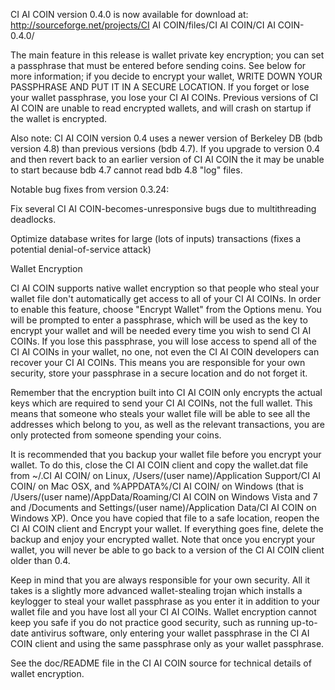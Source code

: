 CI AI COIN version 0.4.0 is now available for download at:
http://sourceforge.net/projects/CI AI COIN/files/CI AI COIN/CI AI COIN-0.4.0/

The main feature in this release is wallet private key encryption;
you can set a passphrase that must be entered before sending coins.
See below for more information; if you decide to encrypt your wallet,
WRITE DOWN YOUR PASSPHRASE AND PUT IT IN A SECURE LOCATION. If you
forget or lose your wallet passphrase, you lose your CI AI COINs.
Previous versions of CI AI COIN are unable to read encrypted wallets,
and will crash on startup if the wallet is encrypted.

Also note: CI AI COIN version 0.4 uses a newer version of Berkeley DB
(bdb version 4.8) than previous versions (bdb 4.7). If you upgrade
to version 0.4 and then revert back to an earlier version of CI AI COIN
the it may be unable to start because bdb 4.7 cannot read bdb 4.8
"log" files.


Notable bug fixes from version 0.3.24:

Fix several CI AI COIN-becomes-unresponsive bugs due to multithreading
deadlocks.

Optimize database writes for large (lots of inputs) transactions
(fixes a potential denial-of-service attack)


Wallet Encryption

CI AI COIN supports native wallet encryption so that people who steal your
wallet file don't automatically get access to all of your CI AI COINs.
In order to enable this feature, choose "Encrypt Wallet" from the
Options menu.  You will be prompted to enter a passphrase, which
will be used as the key to encrypt your wallet and will be needed
every time you wish to send CI AI COINs.  If you lose this passphrase,
you will lose access to spend all of the CI AI COINs in your wallet,
no one, not even the CI AI COIN developers can recover your CI AI COINs.
This means you are responsible for your own security, store your
passphrase in a secure location and do not forget it.

Remember that the encryption built into CI AI COIN only encrypts the
actual keys which are required to send your CI AI COINs, not the full
wallet.  This means that someone who steals your wallet file will
be able to see all the addresses which belong to you, as well as the
relevant transactions, you are only protected from someone spending
your coins.

It is recommended that you backup your wallet file before you
encrypt your wallet.  To do this, close the CI AI COIN client and
copy the wallet.dat file from ~/.CI AI COIN/ on Linux, /Users/(user
name)/Application Support/CI AI COIN/ on Mac OSX, and %APPDATA%/CI AI COIN/
on Windows (that is /Users/(user name)/AppData/Roaming/CI AI COIN on
Windows Vista and 7 and /Documents and Settings/(user name)/Application
Data/CI AI COIN on Windows XP).  Once you have copied that file to a
safe location, reopen the CI AI COIN client and Encrypt your wallet.
If everything goes fine, delete the backup and enjoy your encrypted
wallet.  Note that once you encrypt your wallet, you will never be
able to go back to a version of the CI AI COIN client older than 0.4.

Keep in mind that you are always responsible for your own security.
All it takes is a slightly more advanced wallet-stealing trojan which
installs a keylogger to steal your wallet passphrase as you enter it
in addition to your wallet file and you have lost all your CI AI COINs.
Wallet encryption cannot keep you safe if you do not practice
good security, such as running up-to-date antivirus software, only
entering your wallet passphrase in the CI AI COIN client and using the
same passphrase only as your wallet passphrase.

See the doc/README file in the CI AI COIN source for technical details
of wallet encryption.
